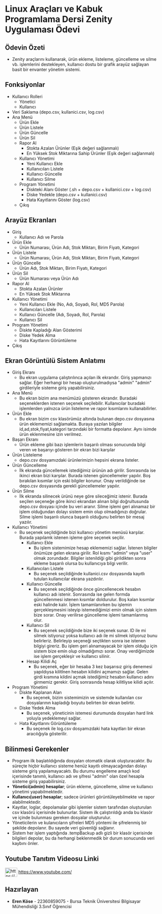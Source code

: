 # Linux Araçları ve Kabuk Programlama Dersi Zenity Uygulaması Ödevi

## Ödevin Özeti
- Zenity araçlarını kullanarak, ürün ekleme, listeleme, güncelleme ve silme vb. işlemlerini destekleyen, kullanıcı dostu bir grafik arayüz sağlayan basit bir envanter yönetim sistemi.

## Fonksiyonlar

- Kullanıcı Rolleri
  - Yönetici
  - Kullanıcı
- Veri Saklama (depo.csv, kullanici.csv, log.csv)
- Ana Menü
  - Ürün Ekle
  - Ürün Listele
  - Ürün Güncelle
  - Ürün Sil
  - Rapor Al
    - Stokta Azalan Ürünler (Eşik değeri sağlanmalı)
    - En Yüksek Stok Miktarına Sahip Ürünler (Eşik değeri sağlanmalı)
  - Kullanıcı Yönetimi
    - Yeni Kullanıcı Ekle
    - Kullanıcıları Listele
    - Kullanıcı Güncelle
    - Kullanıcı Silme
  - Program Yönetimi
    - Diskteki Alanı Göster (.sh + depo.csv + kullanici.csv + log.csv)
    - Diske Yedekle (depo.csv + kullanici.csv)
    - Hata Kayıtlarını Göster (log.csv)
  - Çıkış

## Arayüz Ekranları
- Giriş
  - Kullanıcı Adı ve Parola
- Ürün Ekle
  - Ürün Numarası, Ürün Adı, Stok Miktarı, Birim Fiyatı, Kategori
- Ürün Listele
  - Ürün Numarası, Ürün Adı, Stok Miktarı, Birim Fiyatı, Kategori
- Ürün Güncelle
  - Ürün Adı, Stok Miktarı, Birim Fiyatı, Kategori
- Ürün Sil
  - Ürün Numarası veya Ürün Adı
- Rapor Al
  - Stokta Azalan Ürünler
  -  En Yüksek Stok Miktarına
- Kullanıcı Yönetimi
  - Yeni Kullanıcı Ekle (No, Adı, Soyadı, Rol, MD5 Parola)
  -  Kullanıcıları Listele
  -  Kullanıcı Güncelle (Adı, Soyadı, Rol, Parola)
  -  Kullanıcı Sil
- Program Yönetimi
  - Diskte Kapladığı Alan Gösterimi
  -  Diske Yedek Alma
  -   Hata Kayıtlarını Görüntüleme
- Çıkış

## Ekran Görüntülü Sistem Anlatımı
- Giriş Ekranı
  -  Bu ekran uygulama çalıştırılınca açılan ilk ekrandır. Giriş yapmanızı sağlar. Eğer herhangi bir hesap oluşturulmadıysa "admin" "admin" girdileriyle sisteme giriş yapabilirsiniz.
- Ana Menü
  - Bu ekran bizim ana menümüzü gösteren ekrandır. Buradaki seçeneklerden istenen seçenek seçilebilir. Kullanıcılar buradaki işlemlerden yalnızca ürün listeleme ve rapor kısımlarını kullanabilirler.
- Ürün Ekle
  - Bu ekran bizim csv klasörümüz altında bulunan depo.csv dosyasına ürün eklememizi sağlamakta. Buraya yazılan bilgiler id,ad,stok,fiyat,kategori tarzındaki bir formatta depolanır. Aynı isimde ürün eklenmesine izin verilmez.
- Başarı Ekranı
  - Ürün ekleme gibi bazı işlemlerin başarılı olması sonucunda bilgi veren ve başarıyı gösteren bir ekran bizi karşılar
- Ürün Listeleme
  - depo.csv dosyamızdaki ürünlerimizin hepsini ekrana listeler.
- Ürün Güncelleme
  - İlk ekranda güncellemek istediğimiz ürünün adı girilir. Sonrasında ise ikinci ekran bizi karşılar. Burada istenen güncellemeler yapılır. Boş bırakılan kısımlar için eski bilgiler korunur. Onay verildiğinde ise depo.csv dosyasında gerekli güncellemeler yapılır.
- Ürün Silme
  - İlk ekranda silinecek ürünü neye göre sileceğimiz istenir. Burada seçilen seçeneğe göre ikinci ekrandan alınan bilgi doğrultusunda depo.csv dosyası içinde bu veri aranır. Silme işlemi geri alınamaz bir işlem olduğundan dolayı sistem emin olup olmadığınızı doğrular. Silme işlemi başarılı olunca başarılı olduğunu belirten bir mesaj yazılır.
- Kullanıcı Yönetimi
  - Bu seçenek seçildiğinde bizi kullanıcı yönetim menüsü karşılar. Burada yapılamk istenen işleme göre seçenek seçilir.
    - Kullanıcı Ekle
      - Bu işlem sistemimize hesap eklememizi sağlar. İstenen bilgiler önümüze gelen ekrana girilir. Rol kısmı "admin" veya "user" olmak zorundadır. Bilgiler istenildiği gibi girildikten sonra ekleme başarılı olursa bu kullanıcıya bilgi verilir.
    - Kullanıcıları Listele
      - Bu seçenek seçildiğinde kullanici.csv dosyasında kayıtlı tutulan kullanıcılar ekrana yazdırılır.
    - Kullanıcı Güncelle
      - Bu seçenek seçildiğinde önce güncellenecek hesabın kullanıcı adı istenir. Sonrasında ise gelen formda güncellenmesi istenen kısımlar doldurulur. Boş kalan kısımlar eski halinde kalır. İşlem tamamlanırken bu işlemin gerçekleşmesini isteyip istemediğimizi emin olmak için sistem bize sorar. Onay verilirse güncelleme işlemi tamamlanmış olur.
    - Kullanıcı Sil
      - Bu seçenek seçildiğinde bize iki seçenek sunar. ID ile mi silmek istiyoruz yoksa kullanıcı adı ile mi silmek istiyoruz bunu belirleriz. Belirleyip seçeneği seçtikten sonra ise istenen bilgiyi gireriz. Bu işlem geri alınamayacak bir işlem olduğu için sistem bize emin olup olmadığımızı sorar. Onay verdiğimizde ise işlem gerçekleşir ve kullanıcı silinir.
    - Hesap Kilidi Aç
      - Bu seçenek, eğer bir hesaba 3 kez başarısız giriş denemesi yapıldıysa kilitlnen hesabın kilidini açmamızı sağlar. Gelen girdi kısmına kildini açmak istediğimiz hesabın kullanıcı adını girmemiz gerekir. Giriş sonrasında hesap kilitliyse kilidi açılır.
- Program Yönetimi
  - Diskte Kaplanan Alan
    - Bu seçenek, bizim sistemimizin ve sistemde kullanılan csv dosyalarının kapladığı boyutu belirten bir ekran belirtir.
  - Diske Yedek Alma
    - Bu seçenek, yöneticinin istemesi durumunda dosyaları hard link yoluyla yedeklemeyi sağlar.
  - Hata Kayıtlarını Görüntüleme
    - Bu seçenek ile log.csv dosyamızdaki hata kayıtları bir ekran aracılığıyla gösterilir.

## Bilinmesi Gerekenler
- Program ilk başlatıldığında dosyaları otomatik olarak oluşturacaktır. Bu süreçte hiçbir kullanıcı sisteme henüz kayıtlı olmayacağından dolayı sisteme giriş yapılamayacaktı. Bu durumu engelleme amaçlı kod içerisinde tanımlı, kullanıcı adı ve şifresi "admin" olan özel hesapla sisteme giriş yapabilirsiniz.
- **Yönetici(admin) hesaplar**; ürün ekleme, güncelleme, silme ve kullanıcı yönetimi yapabilmektedir.
- **Kullanıcı(user) hesaplar**; sadece ürünleri görüntüleyebilmekte ve rapor alabilmektedir.
- Kayıtlar, loglar, depolamalar gibi işlemler sistem tarafından oluşturulan csv klasörü içerisinde bulunurlar. Sistem ilk çalıştırıldığı anda bu klasör ve içinde bulunması gereken dosyalar oluşturulur.
- Yöneticilerin ve kulanıcıların şifreleri MD5 yöntemi ile şifrelenmiş bir şekilde depolanır. Bu sayede veri güvenliği sağlanır.
- Sistem her işlem yaptığında .tempBackup adlı gizli bir klasör içerisinde bilgileri depolar, bu da herhangi beklenmedik bir durum sonucunda veri kaybını önler.

## Youtube Tanıtım Videosu Linki
<a href="https://www.youtube.com/c/https://www.youtube.com/" target="blank"><img align="center" src="https://raw.githubusercontent.com/rahuldkjain/github-profile-readme-generator/master/src/images/icons/Social/youtube.svg" alt="https://www.youtube.com/" height="30" width="40" /></a> https://www.youtube.com/

## Hazırlayan
- **Eren Köse** - 22360859075 - Bursa Teknik Üniversitesi Bilgisayar Mühendisliği 3.Sınıf Öğrencisi
